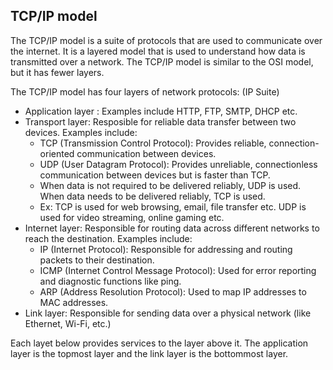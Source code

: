 ## TCP/IP model

The TCP/IP model is a suite of protocols that are used to communicate over the internet. It is a layered model that is used to understand how data is transmitted over a network. The TCP/IP model is similar to the OSI model, but it has fewer layers.

The TCP/IP model has four layers of network protocols: (IP Suite)
- Application layer : Examples include HTTP, FTP, SMTP, DHCP etc.
- Transport layer: Resposible for reliable data transfer between two devices. Examples include:
    - TCP (Transmission Control Protocol): Provides reliable, connection-oriented communication between devices.
    - UDP (User Datagram Protocol): Provides unreliable, connectionless communication between devices but is faster than TCP.
    - When data is not required to be delivered reliably, UDP is used. When data needs to be delivered reliably, TCP is used.
    - Ex: TCP is used for web browsing, email, file transfer etc. UDP is used for video streaming, online gaming etc.
- Internet layer: Responsible for routing data across different networks to reach the destination. Examples include:
    - IP (Internet Protocol): Responsible for addressing and routing packets to their destination.
    - ICMP (Internet Control Message Protocol): Used for error reporting and diagnostic functions like ping.
    - ARP (Address Resolution Protocol): Used to map IP addresses to MAC addresses.
- Link layer: Responsible for sending data over a physical network (like Ethernet, Wi-Fi, etc.)

Each layet below provides services to the layer above it. The application layer is the topmost layer and the link layer is the bottommost layer.

